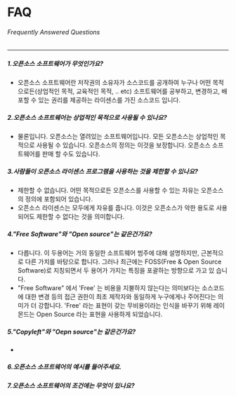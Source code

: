 # FAQ

###### Frequently Answered Questions

---

##### 1.오픈소스 소프트웨어가 무엇인가요?

* 오픈소스 소프트웨어란 저작권의 소유자가 소스코드를 공개하여 누구나 어떤 목적으로든\(상업적인 목적, 교육적인 목적, .. etc\) 소프트웨어를 공부하고, 변경하고, 배포할 수 있는 권리를 제공하는 라이센스를 가진 소스코드 입니다.

##### 2.오픈소스 소프트웨어는 상업적인 목적으로 사용될 수 있나요?

* 물론입니다. 오픈소스는 열려있는 소프트웨어입니다. 모든 오픈소스는 상업적인 목적으로 사용될 수 있습니다. 오픈소스의 정의는 이것을 보장합니다. 오픈소스 소프트웨어를 판매 할 수도 있습니다.

##### 3.사람들이 오픈소스 라이센스 프로그램을 사용하는 것을 제한할 수 있나요?

* 제한할 수 없습니다. 어떤 목적으로든 오픈소스를 사용할 수 있는 자유는 오픈소스의 정의에 포함되어 있습니다.
* 오픈소스 라이센스는 모두에게 자유를 줍니다. 이것은 오픈소스가 악한 용도로 사용되어도 제한할 수 없다는 것을 의미합니다.

##### 4."Free Software"와 "Open source"는 같은건가요?

* 다릅니다. 이 두용어는 거의 동일한 소프트웨어 범주에 대해 설명하지만, 근본적으로 다른 가치를 바탕으로 합니다. 그러나 최근에는 FOSS\(Free & Open Source Software\)로 지칭되면서 두 용어가 가지는 특징을 포괄하는 방향으로 가고 있
  습니다.
* "Free Software" 에서 'Free' 는 비용을 지불하지 않는다는 의미보다는 소스코드에 대한 변경 등의 접근 권한이 최초 제작자와 동일하게 누구에게나 주어진다는 의미가 더 강합니다. 'Free' 라는 표현이 갖는 무비용이라는 인식을 바꾸기 위해 레이몬드는 Open Source 라는 표현을 사용하게 되었습니다.

##### 5."Copyleft"와 "Oepn source"는 같은건가요?

* 
##### 6.오픈소스 소프트웨어의 예시를 들어주세요.

##### 7.오픈소스 소프트웨어의 조건에는 무엇이 있나요?



